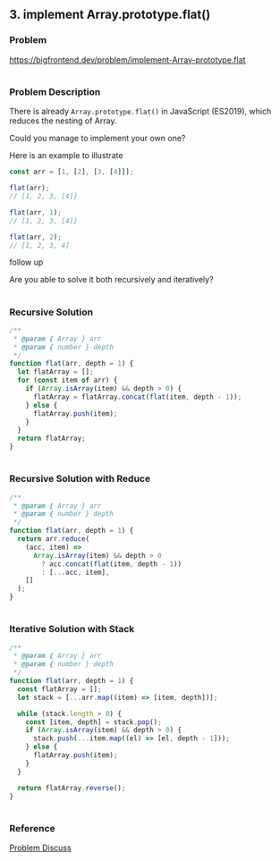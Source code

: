 ## 3. implement Array.prototype.flat()

### Problem

https://bigfrontend.dev/problem/implement-Array-prototype.flat

#

### Problem Description

There is already `Array.prototype.flat()` in JavaScript (ES2019), which reduces the nesting of Array.

Could you manage to implement your own one?

Here is an example to illustrate

```js
const arr = [1, [2], [3, [4]]];

flat(arr);
// [1, 2, 3, [4]]

flat(arr, 1);
// [1, 2, 3, [4]]

flat(arr, 2);
// [1, 2, 3, 4]
```

follow up

Are you able to solve it both recursively and iteratively?

#

### Recursive Solution

```js
/**
 * @param { Array } arr
 * @param { number } depth
 */
function flat(arr, depth = 1) {
  let flatArray = [];
  for (const item of arr) {
    if (Array.isArray(item) && depth > 0) {
      flatArray = flatArray.concat(flat(item, depth - 1));
    } else {
      flatArray.push(item);
    }
  }
  return flatArray;
}
```

#

### Recursive Solution with Reduce

```js
/**
 * @param { Array } arr
 * @param { number } depth
 */
function flat(arr, depth = 1) {
  return arr.reduce(
    (acc, item) =>
      Array.isArray(item) && depth > 0
        ? acc.concat(flat(item, depth - 1))
        : [...acc, item],
    []
  );
}
```

#

### Iterative Solution with Stack

```js
/**
 * @param { Array } arr
 * @param { number } depth
 */
function flat(arr, depth = 1) {
  const flatArray = [];
  let stack = [...arr.map((item) => [item, depth])];

  while (stack.length > 0) {
    const [item, depth] = stack.pop();
    if (Array.isArray(item) && depth > 0) {
      stack.push(...item.map((el) => [el, depth - 1]));
    } else {
      flatArray.push(item);
    }
  }

  return flatArray.reverse();
}
```

#

### Reference

[Problem Discuss](https://bigfrontend.dev/problem/implement-Array-prototype.flat/discuss)
